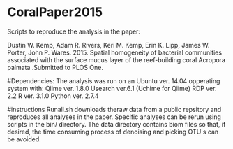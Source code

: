 # CoralPaper2015
Scripts to reproduce the analysis in the paper:

Dustin W. Kemp, Adam R. Rivers, Keri M. Kemp, Erin K. Lipp, James W. Porter, John P. Wares. 2015. Spatial homogeneity of bacterial communities associated with the  surface mucus layer of the reef-building coral Acropora palmata .Submitted to PLOS One.

#Dependencies:
The analysis was run on an Ubuntu ver. 14.04 opperating system with:
Qiime ver. 1.8.0
Usearch ver.6.1 (Uchime for Qiime)
RDP ver. 2.2
R ver. 3.1.0
Python ver. 2.7.4

#instructions
Runall.sh downloads theraw data from a public repsitory and reproduces all analyses in the paper. 
Specific analyses can be rerun using scripts in the bin/ directory.
The data directory contains biom files so that, if desired, the time consuming process of denoising and picking OTU's can be avoided.


